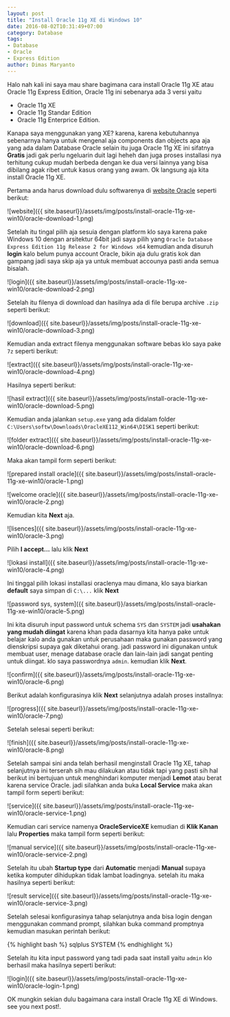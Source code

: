 ```yaml
---
layout: post
title: "Install Oracle 11g XE di Windows 10"
date: 2016-08-02T10:31:49+07:00
category: Database
tags: 
- Database
- Oracle
- Express Edition
author: Dimas Maryanto
---
```


Halo nah kali ini saya mau share bagimana cara install Oracle 11g XE atau Oracle 11g Express Edition, Oracle 11g ini sebenarya ada 3 versi yaitu

* Oracle 11g XE
* Oracle 11g Standar Edition
* Oracle 11g Enterprice Edition.

Kanapa saya menggunakan yang XE? karena, karena kebutuhannya sebenarnya hanya untuk mengenal aja components dan objects apa aja yang ada dalam Database Oracle selain itu juga Oracle 11g XE ini sifatnya **Gratis** jadi gak perlu ngeluarin duit lagi heheh dan juga proses installasi nya terhitung cukup mudah berbeda dengan ke dua versi lainnya yang bisa dibilang agak ribet untuk kasus orang yang awam. Ok langsung aja kita install Oracle 11g XE.

<!--more-->

Pertama anda harus download dulu softwarenya di [website Oracle](http://www.oracle.com/technetwork/database/database-technologies/express-edition/downloads/index.html) seperti berikut:

![website]({{ site.baseurl}}/assets/img/posts/install-oracle-11g-xe-win10/oracle-download-1.png)

Setelah itu tingal pilih aja sesuia dengan platform klo saya karena pake Windows 10 dengan arsitektur 64bit jadi saya pilih yang ```Oracle Database Express Edition 11g Release 2 for Windows x64``` kemudian anda disuruh **login** kalo belum punya account Oracle, bikin aja dulu gratis kok dan gampang jadi saya skip aja ya untuk membuat accounya pasti anda semua bisalah.

![login]({{ site.baseurl}}/assets/img/posts/install-oracle-11g-xe-win10/oracle-download-2.png)

Setelah itu filenya di download dan hasilnya ada di file berupa archive ```.zip``` seperti berikut:

![download]({{ site.baseurl}}/assets/img/posts/install-oracle-11g-xe-win10/oracle-download-3.png)

Kemudian anda extract filenya menggunakan software bebas klo saya pake ```7z``` seperti berikut:

![extract]({{ site.baseurl}}/assets/img/posts/install-oracle-11g-xe-win10/oracle-download-4.png)

Hasilnya seperti berikut:

![hasil extract]({{ site.baseurl}}/assets/img/posts/install-oracle-11g-xe-win10/oracle-download-5.png)

Kemudian anda jalankan ```setup.exe``` yang ada didalam folder ```C:\Users\softw\Downloads\OracleXE112_Win64\DISK1``` seperti berikut:

![folder extract]({{ site.baseurl}}/assets/img/posts/install-oracle-11g-xe-win10/oracle-download-6.png)

Maka akan tampil form seperti berikut:

![prepared install oracle]({{ site.baseurl}}/assets/img/posts/install-oracle-11g-xe-win10/oracle-1.png)

![welcome oracle]({{ site.baseurl}}/assets/img/posts/install-oracle-11g-xe-win10/oracle-2.png)

Kemudian kita **Next** aja.

![lisences]({{ site.baseurl}}/assets/img/posts/install-oracle-11g-xe-win10/oracle-3.png)

Pilih **I accept...** lalu klik **Next**

![lokasi install]({{ site.baseurl}}/assets/img/posts/install-oracle-11g-xe-win10/oracle-4.png)

Ini tinggal pilih lokasi installasi oraclenya mau dimana, klo saya biarkan **default** saya simpan di ```C:\...``` klik **Next**

![password sys, system]({{ site.baseurl}}/assets/img/posts/install-oracle-11g-xe-win10/oracle-5.png)

Ini kita disuruh input password untuk schema ```SYS``` dan ```SYSTEM``` jadi **usahakan yang mudah diingat** karena khan pada dasarnya kita hanya pake untuk belajar kalo anda gunakan untuk perusahaan maka gunakan password yang dienskripsi supaya gak diketahui orang. jadi password ini digunakan untuk membuat user, menage database oracle dan lain-lain jadi sangat penting untuk diingat. klo saya passwordnya ```admin```. kemudian klik **Next**.

![confirm]({{ site.baseurl}}/assets/img/posts/install-oracle-11g-xe-win10/oracle-6.png)

Berikut adalah konfigurasinya klik **Next** selanjutnya adalah proses installnya:

![progress]({{ site.baseurl}}/assets/img/posts/install-oracle-11g-xe-win10/oracle-7.png)

Setelah selesai seperti berikut:

![finish]({{ site.baseurl}}/assets/img/posts/install-oracle-11g-xe-win10/oracle-8.png)

Setelah sampai sini anda telah berhasil menginstall Oracle 11g XE, tahap selanjutnya ini terserah sih mau dilakukan atau tidak tapi yang pasti sih hal berikut ini bertujuan untuk menghindari komputer menjadi **Lemot** atau berat karena service Oracle. jadi silahkan anda buka **Local Service** maka akan tampil form seperti berikut:

![service]({{ site.baseurl}}/assets/img/posts/install-oracle-11g-xe-win10/oracle-service-1.png)

Kemudian cari service namenya **OracleServiceXE** kemudian di **Klik Kanan** lalu **Properties** maka tampil form seperti berikut:

![manual service]({{ site.baseurl}}/assets/img/posts/install-oracle-11g-xe-win10/oracle-service-2.png)

Setelah itu ubah **Startup type** dari **Automatic** menjadi **Manual** supaya ketika komputer dihidupkan tidak lambat loadingnya. setelah itu maka hasilnya seperti berikut:

![result service]({{ site.baseurl}}/assets/img/posts/install-oracle-11g-xe-win10/oracle-service-3.png)

Setelah selesai konfigurasinya tahap selanjutnya anda bisa login dengan menggunakan command prompt, silahkan buka command promptnya kemudian masukan perintah berikut:

{% highlight bash %}
sqlplus SYSTEM
{% endhighlight %}

Setelah itu kita input password yang tadi pada saat install yaitu ```admin``` klo berhasil maka hasilnya seperti berikut:

![login]({{ site.baseurl}}/assets/img/posts/install-oracle-11g-xe-win10/oracle-login-1.png)

OK mungkin sekian dulu bagaimana cara install Oracle 11g XE di Windows. see you next post!.
